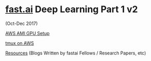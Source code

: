 # [fast.ai](http://www.fast.ai) Deep Learning Part 1 v2
(Oct-Dec 2017)  

[AWS AMI GPU Setup](aws_ami_gpu_setup.md)  

[tmux on AWS](tmux.md)

[Resources](resources.md) (Blogs Written by fastai Fellows / Research Papers, etc)

